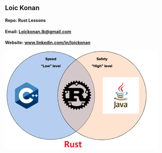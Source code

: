 ## Loic Konan

#### Repo: Rust Lessons

#### Email: Loickonan.lk@gmail.com

#### Website: www.linkedin.com/in/loickonan

<img src="pic.png">
